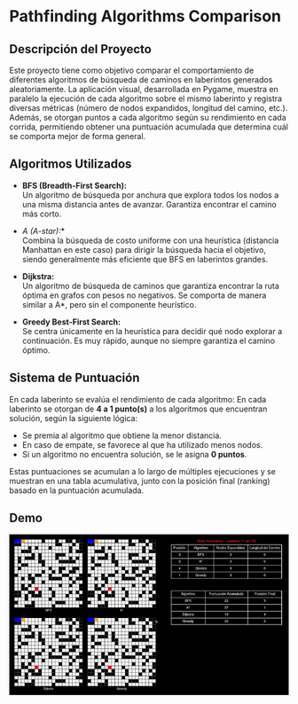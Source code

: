 # Pathfinding Algorithms Comparison

## Descripción del Proyecto

Este proyecto tiene como objetivo comparar el comportamiento de diferentes algoritmos de búsqueda de caminos en laberintos generados aleatoriamente. La aplicación visual, desarrollada en Pygame, muestra en paralelo la ejecución de cada algoritmo sobre el mismo laberinto y registra diversas métricas (número de nodos expandidos, longitud del camino, etc.). Además, se otorgan puntos a cada algoritmo según su rendimiento en cada corrida, permitiendo obtener una puntuación acumulada que determina cuál se comporta mejor de forma general.

## Algoritmos Utilizados

- **BFS (Breadth-First Search):**  
  Un algoritmo de búsqueda por anchura que explora todos los nodos a una misma distancia antes de avanzar. Garantiza encontrar el camino más corto.

- **A* (A-star):**  
  Combina la búsqueda de costo uniforme con una heurística (distancia Manhattan en este caso) para dirigir la búsqueda hacia el objetivo, siendo generalmente más eficiente que BFS en laberintos grandes.

- **Dijkstra:**  
  Un algoritmo de búsqueda de caminos que garantiza encontrar la ruta óptima en grafos con pesos no negativos. Se comporta de manera similar a A*, pero sin el componente heurístico.

- **Greedy Best-First Search:**  
  Se centra únicamente en la heurística para decidir qué nodo explorar a continuación. Es muy rápido, aunque no siempre garantiza el camino óptimo.

## Sistema de Puntuación

En cada laberinto se evalúa el rendimiento de cada algoritmo:
En cada laberinto se otorgan de **4 a 1 punto(s)** a los algoritmos que encuentran solución, según la siguiente lógica: 
- Se premia al algoritmo que obtiene la menor distancia.
- En caso de empate, se favorece al que ha utilizado menos nodos. 
- Si un algoritmo no encuentra solución, se le asigna **0 puntos**.

Estas puntuaciones se acumulan a lo largo de múltiples ejecuciones y se muestran en una tabla acumulativa, junto con la posición final (ranking) basado en la puntuación acumulada.

## Demo

![Demo de la aplicación](src/gui/demo_pathfinding.gif)
